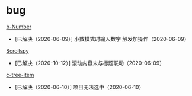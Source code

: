 # bug

[b-Number](../src/components/base/Bootstrap/Form/b-number.vue)

- [已解决（2020-06-09）] 小数模式时输入数字 触发加操作（2020-06-09）

[Scrollspy](../src/components/base/Bootstrap/Scrollspy)

- [已解决（2020-10-12）] 滚动内容未与标题联动（2020-06-09）

[c-tree-item](../src/components/base/Content/Tree/Tree/c-tree-item.vue)

- [已解决（2020-06-10）] 项目无法选中（2020-06-10）